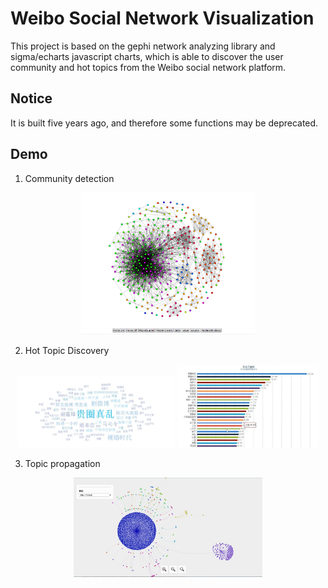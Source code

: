 # Weibo Social Network Visualization
This project is based on the gephi network analyzing library and sigma/echarts javascript charts, which is able to discover the user community and hot topics from the Weibo social network platform.

## Notice
It is built five years ago, and therefore some functions may be deprecated.

## Demo
1. Community detection
<div align=center><img width="55%" height="55%" src="figure/1.png"/></div>

2. Hot Topic Discovery
<div align=center><img width="50%" height="50%" src="figure/3.png"/>    <img width="45%" height="45%" src="figure/4.png"/></div>

3. Topic propagation
<div align=center><img width="60%" height="60%" src="figure/2.png"/></div>
